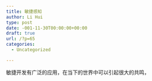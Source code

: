 ```yaml
---
title: 敏捷感知
author: Li Hui
type: post
date: -001-11-30T00:00:00+00:00
draft: true
url: /?p=65
categories:
  - Uncategorized

---
```

敏捷开发有广泛的应用，在当下的世界中可以引起很大的共鸣，